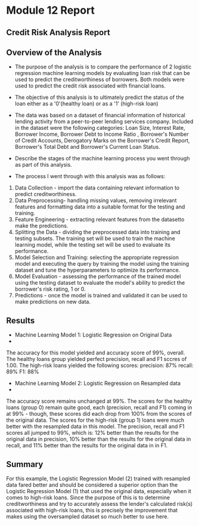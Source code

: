 # Module 12 Report 

## Credit Risk Analysis Report

## Overview of the Analysis

* The purpose of the analysis is to compare the performance of 2 logistic regression machine learning models by evaluating loan risk that can be used to predict the creditworthiness of borrowers. Both models were used to predict the credit risk associated with financial loans.

* The objective of this analysis is to ultimately predict the status of the loan either as a '0'(healthy loan) or as a '1' (high-risk loan)


* The data was based on a dataset of financial information of historical lending activity from a peer-to-peer lending services company. Included in the dataset were the following categories: Loan Size,   Interest Rate, Borrower Income, Borrower Debt to Income Ratio , Borrower's Number of Credit Accounts, Derogatory Marks on the Borrower's Credit Report, Borrower's Total Debt and Borrower's Current Loan Status.  




* Describe the stages of the machine learning process you went through as part of this analysis.
*  The process I went through with this analysis was as follows:
1. Data Collection  - import the data containing relevant information to predict creditworthiness. 
2. Data Preprocessing- handling missing values, removing irrelevant features and formatting data into a suitable format for the testing and training. 
3. Feature Engineering - extracting relevant features from the datasetto make the predictions. 
4. Splitting the Data - dividing the preprocessed data into training and testing subsets.  The training set will be used to train the machine learning model, while the testing set will be used to evaluate its performance.
5. Model Selection and Training:  selecting the appropriate regression model and executing the query by training the model using the training dataset and tune the hyperparameters to optimize its performance.
6. Model Evaluation - assessing the performance of the trained model using the testing dataset to evaluate the model's ability to predict the borrower's risk rating, 1 or 0. 
7. Predictions - once the model is trained and validated it can be used to make predictions on new data. 



## Results

* Machine Learning Model 1: Logistic Regression on Original Data
* 
The accuracy for this model yielded and accuracy score of 99%, overall.  
The healthy loans group yielded perfect precision, recall and F1 sccres of 1.00.
The high-risk loans yielded the following scores:
  precision: 87%
  recall: 89%
  F1: 88%


* Machine Learning Model 2: Logistic Regression on Resampled data
* 
The accuracy score remains unchanged at 99%.
The scores for the healthy loans (group 0) remain quite good, each (precision, recall and F1) coming in at 99% - though, these scores did each drop from 100% from the scores of the original data. 
The scores for the high-risk (group 1) loans were much better with the resampled data in this model.  The precision, recall and F1 scores all jumped to 99%, which is: 
  12% better than the results for the original data in precision,
  10% better than the results for the original data in recall, and
  11% better than the results for the original data in in F1.  
  
## Summary

For this example, the Logistic Regression Model (2)  trained with resampled data fared better and should be considered a superior option than the Logistic Regression Model (1) that used the original data, especially when it comes to high-risk loans.  Since the purpose of this is to determine creditworthiness and try to accurately assess the lender's calculated risk(s) associated with high-risk loans, this is precisely the improvement that makes using the oversampled dataset so much better to use here. 

